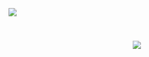 ![](https://komarev.com/ghpvc/?username=fuk-xanie&color=grey) 

  <p align="center">
  <br><br>
  <img src="https://discord.c99.nl/widget/theme-4/213893788312010752.png">
  <br><br>
  </p>
